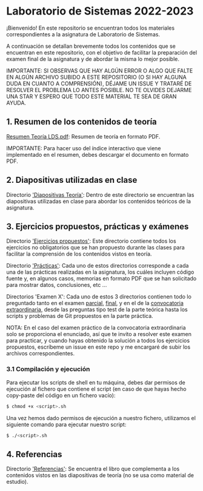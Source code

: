 # Laboratorio de Sistemas 2022-2023

¡Bienvenido! En este repositorio se encuentran todos los materiales correspondientes a la asignatura de Laboratorio de Sistemas.

A continuación se detallan brevemente todos los contenidos que se encuentran en este repositorio, con el objetivo de facilitar la preparación del examen final de la asignatura y de abordar la misma lo mejor posible.

IMPORTANTE: SI OBSERVAS QUE HAY ALGÚN ERROR O ALGO QUE FALTE EN ALGÚN ARCHIVO SUBIDO A ESTE REPOSITORIO (O SI HAY ALGUNA DUDA EN CUANTO A COMPRENSIÓN), DÉJAME UN ISSUE Y TRATARÉ DE RESOLVER EL PROBLEMA LO ANTES POSIBLE. NO TE OLVIDES DEJARME UNA STAR Y ESPERO QUE TODO ESTE MATERIAL TE SEA DE GRAN AYUDA.

## 1. Resumen de los contenidos de teoría

[Resumen Teoría LDS.pdf](https://github.com/aleon2020/LDS_2022-2023/blob/main/Resumen%20Teor%C3%ADa%20LDS.pdf): Resumen de teoría en formato PDF.

IMPORTANTE: Para hacer uso del índice interactivo que viene implementado en el resumen, debes descargar el documento en formato PDF.

## 2. Diapositivas utilizadas en clase

Directorio ['Diapositivas Teoría'](https://github.com/aleon2020/LDS_2022-2023/tree/main/Diapositivas%20Teor%C3%ADa): Dentro de este directorio se encuentran las diapositivas utilizadas en clase para abordar los contenidos teóricos de la asignatura.

## 3. Ejercicios propuestos, prácticas y exámenes

Directorio ['Ejercicios propuestos'](https://github.com/aleon2020/LDS_2022-2023/tree/main/Ejercicios%20propuestos): Este directorio contiene todos los ejercicios no obligatorios que se han propuesto durante las clases para facilitar la comprensión de los contenidos vistos en teoría.

Directorio ['Prácticas'](https://github.com/aleon2020/LDS_2022-2023/tree/main/Pr%C3%A1cticas): Cada uno de estos directorios corresponde a cada una de las prácticas realizadas en la asignatura, los cuáles incluyen código fuente y, en algunos casos, memorias en formato PDF que se han solicitado para mostrar datos, conclusiones, etc ...

Directorios 'Examen X': Cada uno de estos 3 directorios contienen todo lo preguntado tanto en el examen [parcial](https://github.com/aleon2020/LDS_2022-2023/tree/main/Examen%20parcial), [final](https://github.com/aleon2020/LDS_2022-2023/tree/main/Examen%20final), y en el de la [convocatoria extraordinaria](https://github.com/aleon2020/LDS_2022-2023/tree/main/Examen%20pr%C3%A1ctico%20extraordinaria), desde las preguntas tipo test de la parte teórica hasta los scripts y problemas de Git propuestos en la parte práctica.

NOTA: En el caso del examen práctico de la convocatoria extraordinaria solo se proporciona el enunciado, así que te invito a resolver este examen para practicar, y cuando hayas obtenido la solución a todos los ejercicios propuestos, escríbeme un issue en este repo y me encargaré de subir los archivos correspondientes. 

### 3.1 Compilación y ejecución

Para ejecutar los scripts de shell en tu máquina, debes dar permisos de ejecución al fichero que contiene el script (en caso de que hayas hecho copy-paste del código en un fichero vacío):

```sh
$ chmod +x <script>.sh
```

Una vez hemos dado permisos de ejecución a nuestro fichero, utilizamos el siguiente comando para ejecutar nuestro script:

```sh
$ ./<script>.sh
```

## 4. Referencias

Directorio ['Referencias'](https://github.com/aleon2020/LDS_2022-2023/tree/main/Referencias): Se encuentra el libro que complementa a los contenidos vistos en las diapositivas de teoría (no se usa como material de estudio).

